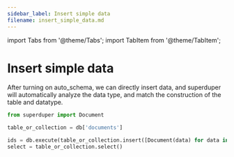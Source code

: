 ```yaml
---
sidebar_label: Insert simple data
filename: insert_simple_data.md
---
```

import Tabs from '@theme/Tabs';
import TabItem from '@theme/TabItem';


<!-- TABS -->
# Insert simple data

After turning on auto_schema, we can directly insert data, and superduper will automatically analyze the data type, and match the construction of the table and datatype.

```python
from superduper import Document

table_or_collection = db['documents']

ids = db.execute(table_or_collection.insert([Document(data) for data in datas]))
select = table_or_collection.select()
```

